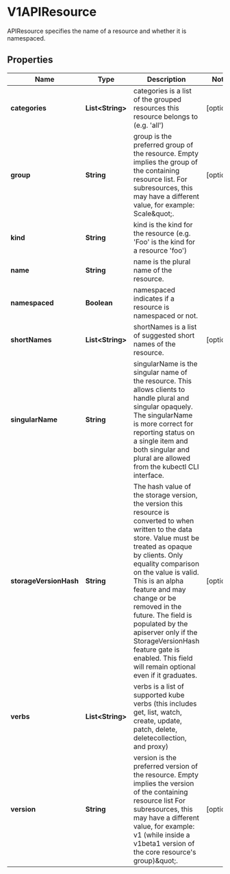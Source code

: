 

# V1APIResource

APIResource specifies the name of a resource and whether it is namespaced.

## Properties

| Name | Type | Description | Notes |
|------------ | ------------- | ------------- | -------------|
|**categories** | **List&lt;String&gt;** | categories is a list of the grouped resources this resource belongs to (e.g. &#39;all&#39;) |  [optional] |
|**group** | **String** | group is the preferred group of the resource.  Empty implies the group of the containing resource list. For subresources, this may have a different value, for example: Scale\&quot;. |  [optional] |
|**kind** | **String** | kind is the kind for the resource (e.g. &#39;Foo&#39; is the kind for a resource &#39;foo&#39;) |  |
|**name** | **String** | name is the plural name of the resource. |  |
|**namespaced** | **Boolean** | namespaced indicates if a resource is namespaced or not. |  |
|**shortNames** | **List&lt;String&gt;** | shortNames is a list of suggested short names of the resource. |  [optional] |
|**singularName** | **String** | singularName is the singular name of the resource.  This allows clients to handle plural and singular opaquely. The singularName is more correct for reporting status on a single item and both singular and plural are allowed from the kubectl CLI interface. |  |
|**storageVersionHash** | **String** | The hash value of the storage version, the version this resource is converted to when written to the data store. Value must be treated as opaque by clients. Only equality comparison on the value is valid. This is an alpha feature and may change or be removed in the future. The field is populated by the apiserver only if the StorageVersionHash feature gate is enabled. This field will remain optional even if it graduates. |  [optional] |
|**verbs** | **List&lt;String&gt;** | verbs is a list of supported kube verbs (this includes get, list, watch, create, update, patch, delete, deletecollection, and proxy) |  |
|**version** | **String** | version is the preferred version of the resource.  Empty implies the version of the containing resource list For subresources, this may have a different value, for example: v1 (while inside a v1beta1 version of the core resource&#39;s group)\&quot;. |  [optional] |



